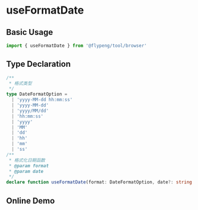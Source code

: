 # useFormatDate

## Basic Usage

```ts
import { useFormatDate } from '@flypeng/tool/browser'
```

## Type Declaration

```ts
/**
 * 格式类型
 */
type DateFormatOption =
  | 'yyyy-MM-dd hh:mm:ss'
  | 'yyyy-MM-dd'
  | 'yyyy/MM/dd'
  | 'hh:mm:ss'
  | 'yyyy'
  | 'MM'
  | 'dd'
  | 'hh'
  | 'mm'
  | 'ss'
/**
 * 格式化日期函数
 * @param format
 * @param date
 */
declare function useFormatDate(format: DateFormatOption, date?: string | number | Date): string
```

## Online Demo

<preview path="./index.vue" title="useFormatDate" description="Format Date"></preview>
